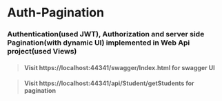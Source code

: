 # Auth-Pagination
### Authentication(used JWT), Authorization and server side Pagination(with dynamic UI) implemented in Web Api project(used Views) 

>#### Visit https://localhost:44341/swagger/Index.html for swagger UI

>#### Visit https://localhost:44341/api/Student/getStudents for pagination
